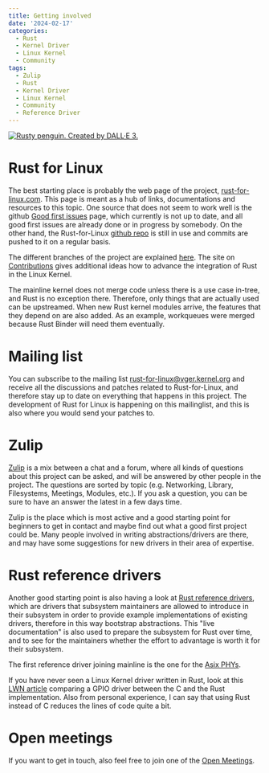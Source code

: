 ```yaml
---
title: Getting involved
date: '2024-02-17'
categories:
  - Rust
  - Kernel Driver
  - Linux Kernel
  - Community
tags:
  - Zulip
  - Rust
  - Kernel Driver
  - Linux Kernel
  - Community
  - Reference Driver
---
```


[<img class="penguin" src="/static/img/rusty_penguin_4.jpeg" alt="Rusty penguin. Created by DALL·E 3." />](https://github.com/Rust-for-Linux/)

# Rust for Linux
The best starting place is probably the web page of the project,
[rust-for-linux.com](https://rust-for-linux.com). This page is meant as a hub of
links, documentations and resources to this topic.  One source that does not
seem to work well is the github [Good first
issues](https://github.com/Rust-for-Linux/linux/contribute) page, which
currently is not up to date, and all good first issues are already done or in
progress by somebody.  On the other hand, the Rust-for-Linux [github
repo](https://github.com/Rust-for-Linux/) is still in use and commits are pushed
to it on a regular basis.


The different branches of the project are explained
[here](https://rust-for-linux.com/branches).  The site on
[Contributions](https://rust-for-linux.com/contributing) gives additional ideas
how to advance the integration of Rust in the Linux Kernel.

The mainline kernel does not merge code unless there is a use case in-tree, and
Rust is no exception there. Therefore, only things that are actually used can be
upstreamed.  When new Rust kernel modules arrive, the features that they depend
on are also added. As an example, workqueues were merged because Rust Binder
will need them eventually.

# Mailing list
You can subscribe to the mailing list
[rust-for-linux@vger.kernel.org](mailto:rust-for-linux@vger.kernel.org) and
receive all the discussions and patches related to Rust-for-Linux, and therefore
stay up to date on everything that happens in this project. The development of
Rust for Linux is happening on this mailinglist, and this is also where you
would send your patches to.

# Zulip
[Zulip](https://rust-for-linux.zulipchat.com/) is a mix between a chat and a
forum, where all kinds of questions about this project can be asked, and will be
answered by other people in the project.
The questions are sorted by topic (e.g.
Networking, Library, Filesystems, Meetings, Modules, etc.). If you ask a
question, you can be sure to have an answer the latest in a few days time.

Zulip is the place which is most active
and a good starting point for beginners to get in contact and maybe find out what
a good first project could be. Many people involved in writing
abstractions/drivers are there, and may have some suggestions for new drivers in
their area of expertise.


# Rust reference drivers
Another good starting point is also having a look at [Rust reference
drivers](https://rust-for-linux.com/rust-reference-drivers), which are drivers
that subsystem maintainers are allowed to introduce in their subsystem in order
to provide example implementations of existing drivers, therefore in this way
bootstrap abstractions. This "live documentation" is also used to prepare the
subsystem for Rust over time, and to see for the maintainers whether the effort
to advantage is worth it for their subsystem.

The first reference driver joining mainline is the one for the [Asix
PHYs](https://git.kernel.org/pub/scm/linux/kernel/git/torvalds/linux.git/tree/drivers/net/phy/ax88796b_rust.rs?h=v6.8-rc1).

If you have never seen a Linux
Kernel driver written in Rust, look at this [LWN
article](https://lwn.net/Articles/863459/) comparing a GPIO driver between the C
and the Rust implementation. Also from personal experience, I can say that using
Rust instead of C reduces the lines of code quite a bit.

# Open meetings
If you want to get in touch, also feel free to join one of the [Open
Meetings](https://rust-for-linux.com/contact#open-meeting).
